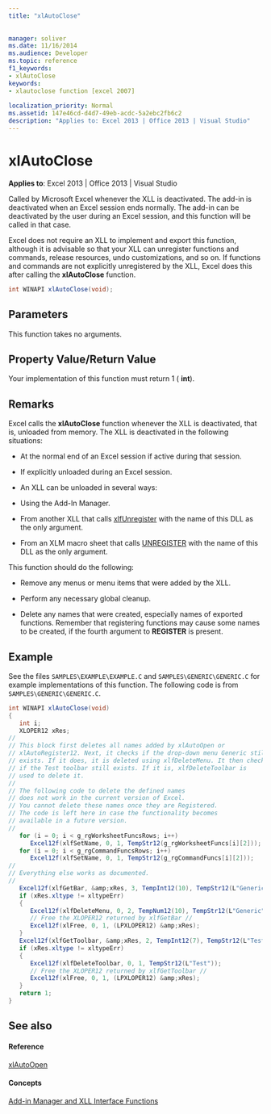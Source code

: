 ```yaml
---
title: "xlAutoClose"
 
 
manager: soliver
ms.date: 11/16/2014
ms.audience: Developer
ms.topic: reference
f1_keywords:
- xlAutoClose
keywords:
- xlautoclose function [excel 2007]
 
localization_priority: Normal
ms.assetid: 147e46cd-d4d7-49eb-acdc-5a2ebc2fb6c2
description: "Applies to: Excel 2013 | Office 2013 | Visual Studio"
---
```


# xlAutoClose

 **Applies to**: Excel 2013 | Office 2013 | Visual Studio 
  
Called by Microsoft Excel whenever the XLL is deactivated. The add-in is deactivated when an Excel session ends normally. The add-in can be deactivated by the user during an Excel session, and this function will be called in that case.
  
Excel does not require an XLL to implement and export this function, although it is advisable so that your XLL can unregister functions and commands, release resources, undo customizations, and so on. If functions and commands are not explicitly unregistered by the XLL, Excel does this after calling the **xlAutoClose** function. 
  
```cs
int WINAPI xlAutoClose(void);
```

## Parameters

This function takes no arguments.
  
## Property Value/Return Value

Your implementation of this function must return 1 ( **int**).
  
## Remarks

Excel calls the **xlAutoClose** function whenever the XLL is deactivated, that is, unloaded from memory. The XLL is deactivated in the following situations: 
  
- At the normal end of an Excel session if active during that session.
    
- If explicitly unloaded during an Excel session.
    
- An XLL can be unloaded in several ways:
    
- Using the Add-In Manager.
    
- From another XLL that calls [xlfUnregister](xlfunregister-form-1.md) with the name of this DLL as the only argument. 
    
- From an XLM macro sheet that calls [UNREGISTER](xlfunregister-form-1.md) with the name of this DLL as the only argument. 
    
This function should do the following:
  
- Remove any menus or menu items that were added by the XLL.
    
- Perform any necessary global cleanup.
    
- Delete any names that were created, especially names of exported functions. Remember that registering functions may cause some names to be created, if the fourth argument to **REGISTER** is present. 
    
## Example

See the files  `SAMPLES\EXAMPLE\EXAMPLE.C` and  `SAMPLES\GENERIC\GENERIC.C` for example implementations of this function. The following code is from  `SAMPLES\GENERIC\GENERIC.C`.
  
```cs
int WINAPI xlAutoClose(void)
{
   int i;
   XLOPER12 xRes;
//
// This block first deletes all names added by xlAutoOpen or
// xlAutoRegister12. Next, it checks if the drop-down menu Generic still
// exists. If it does, it is deleted using xlfDeleteMenu. It then checks
// if the Test toolbar still exists. If it is, xlfDeleteToolbar is
// used to delete it.
//
// The following code to delete the defined names
// does not work in the current version of Excel. 
// You cannot delete these names once they are Registered.
// The code is left here in case the functionality becomes 
// available in a future version.
//
   for (i = 0; i < g_rgWorksheetFuncsRows; i++)
      Excel12f(xlfSetName, 0, 1, TempStr12(g_rgWorksheetFuncs[i][2]));
   for (i = 0; i < g_rgCommandFuncsRows; i++)
      Excel12f(xlfSetName, 0, 1, TempStr12(g_rgCommandFuncs[i][2]));
//
// Everything else works as documented.
//
   Excel12f(xlfGetBar, &amp;xRes, 3, TempInt12(10), TempStr12(L"Generic"), TempInt12(0));
   if (xRes.xltype != xltypeErr)
   {
      Excel12f(xlfDeleteMenu, 0, 2, TempNum12(10), TempStr12(L"Generic"));
      // Free the XLOPER12 returned by xlfGetBar //
      Excel12f(xlFree, 0, 1, (LPXLOPER12) &amp;xRes);
   }
   Excel12f(xlfGetToolbar, &amp;xRes, 2, TempInt12(7), TempStr12(L"Test"));
   if (xRes.xltype != xltypeErr)
   {
      Excel12f(xlfDeleteToolbar, 0, 1, TempStr12(L"Test"));
      // Free the XLOPER12 returned by xlfGetToolbar //
      Excel12f(xlFree, 0, 1, (LPXLOPER12) &amp;xRes);
   }
   return 1;
}
```

## See also

#### Reference

[xlAutoOpen](xlautoopen.md)
#### Concepts

[Add-in Manager and XLL Interface Functions](add-in-manager-and-xll-interface-functions.md)

